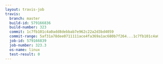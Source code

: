 ```yaml
---
layout: travis-job
travis:
  branch: master
  build-id: 579166836
  build-number: 323
  commit: 1c7fb101c4a0add8debbab7e962c22a2d3bd4059
  commit-range: 5af31a78dee0711111ace4fa369a1ac680b7f264...1c7fb101c4a0add8debbab7e962c22a2d3bd4059
  job-id: 579166839
  job-number: 323.3
  os-name: linux
  test-result: 0
---
```

